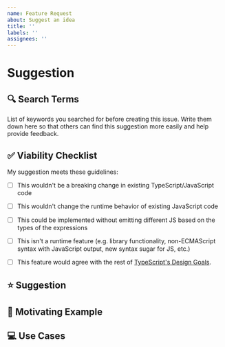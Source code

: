 ```yaml
---
name: Feature Request
about: Suggest an idea
title: ''
labels: ''
assignees: ''
---
```

# Suggestion

<!--
  Please fill in each section completely. Thank you!
-->

## 🔍 Search Terms

<!--
  💡 Did you know? TypeScript has over 2,000 open suggestions!
  🔎 Please search thoroughly before logging new feature requests as most common ideas already have a proposal in progress.
  The "Common Feature Requests" section of the FAQ lists many popular requests: https://github.com/Microsoft/TypeScript/wiki/FAQ#common-feature-requests

  Replace the text below:
-->

List of keywords you searched for before creating this issue. Write them down here so that others can find this suggestion more easily and help provide feedback.

## ✅ Viability Checklist

<!--
   Suggestions that don't meet all these criteria are very, very unlikely to be accepted.
   We always recommend reviewing the TypeScript design goals before investing time writing
   a proposal for ideas outside the scope of the project.
-->
My suggestion meets these guidelines:

* [ ] This wouldn't be a breaking change in existing TypeScript/JavaScript code
* [ ] This wouldn't change the runtime behavior of existing JavaScript code
* [ ] This could be implemented without emitting different JS based on the types of the expressions
* [ ] This isn't a runtime feature (e.g. library functionality, non-ECMAScript syntax with JavaScript output, new syntax sugar for JS, etc.)
* [ ] This feature would agree with the rest of [TypeScript's Design Goals](https://github.com/Microsoft/TypeScript/wiki/TypeScript-Design-Goals).


## ⭐ Suggestion

<!-- A summary of what you'd like to see added or changed -->

## 📃 Motivating Example

<!--
  If you were announcing this feature in a blog post, what's a short explanation that shows
  a developer why this feature improves the language?
-->

## 💻 Use Cases

<!--
  What do you want to use this for?
  What shortcomings exist with current approaches?
  What workarounds are you using in the meantime?
-->
